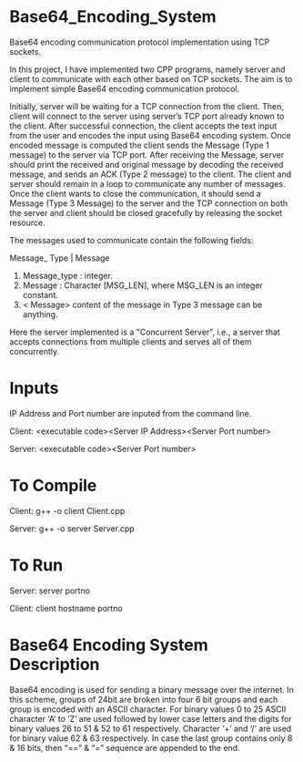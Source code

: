 # Base64_Encoding_System
 Base64 encoding communication protocol implementation using TCP sockets.

In this project, I have implemented two CPP programs, namely server and client to communicate with each other based on TCP sockets. The aim is to implement simple Base64 encoding communication protocol. 

Initially, server will be waiting for a TCP connection from the client. Then, client will connect to the server using server’s TCP port already known to the client. After successful connection, the client accepts the text input from the user and encodes the input using Base64 encoding system. Once encoded message is computed the client sends the Message (Type 1 message) to the server via TCP port. After receiving the Message, server should print the received and original message by decoding the received message, and sends  an  ACK  (Type  2  message)  to  the  client.  The  client  and  server  should  remain  in  a  loop  to communicate any number of messages. Once the client wants to close the communication, it should send a Message (Type 3 Message) to the server and the TCP connection on both the server and client should be closed gracefully by releasing the socket resource. 

The messages used to communicate contain the following fields:                      
  
  Message_ Type | Message 

 1. Message_type : integer. 
 2. Message : Character [MSG_LEN], where MSG_LEN is an integer constant. 
 3. < Message> content of the message in Type 3 message can be anything.
 
Here the server implemented is a "Concurrent  Server",  i.e.,  a  server  that  accepts  connections  from multiple clients and serves all of them concurrently.

# Inputs
IP Address and Port number are inputed from the command line. 

Client: \<executable code>\<Server IP Address>\<Server Port number> 

Server: \<executable code>\<Server Port number> 

# To Compile
Client: g++ -o client Client.cpp

Server: g++ -o server Server.cpp

# To Run
Server: server portno

Client: client hostname portno 

# Base64 Encoding System Description
Base64 encoding is used for sending a binary message over the internet. In this scheme, groups of 24bit are broken into four 6 bit groups and each group is encoded with an ASCII character. For binary values 0 to 25 ASCII character ‘A’ to ‘Z’ are used followed by lower case letters and the digits for binary values 26 to 51 & 52 to 61 respectively. Character ‘+’ and ‘/’ are used for binary value 62 & 63 respectively. In case the last group contains only 8 & 16 bits, then “==” & “=” sequence are appended to the end.
